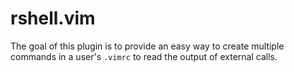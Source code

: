 # rshell.vim

The goal of this plugin is to provide an easy way to create multiple commands
in a user's `.vimrc` to read the output of external calls.
